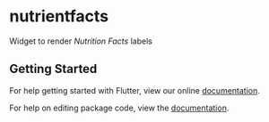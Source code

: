 # nutrientfacts

Widget to render *Nutrition Facts* labels

## Getting Started

For help getting started with Flutter, view our online [documentation](https://flutter.io/).

For help on editing package code, view the [documentation](https://flutter.io/developing-packages/).
